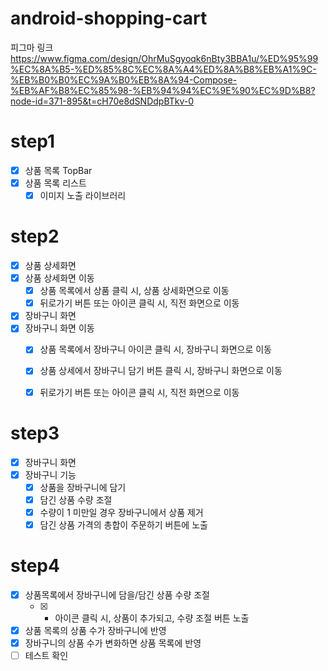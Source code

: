 # android-shopping-cart

피그마 링크 https://www.figma.com/design/OhrMuSgyoqk6nBty3BBA1u/%ED%95%99%EC%8A%B5-%ED%85%8C%EC%8A%A4%ED%8A%B8%EB%A1%9C-%EB%B0%B0%EC%9A%B0%EB%8A%94-Compose-%EB%AF%B8%EC%85%98-%EB%94%94%EC%9E%90%EC%9D%B8?node-id=371-895&t=cH70e8dSNDdpBTkv-0

# step1

- [x] 상품 목록 TopBar
- [x] 상품 목록 리스트
  - [x] 이미지 노출 라이브러리

# step2

- [x] 상품 상세화면
- [x] 상품 상세화면 이동
  - [x] 상품 목록에서 상품 클릭 시, 상품 상세화면으로 이동
  - [x] 뒤로가기 버튼 또는 아이콘 클릭 시, 직전 화면으로 이동
- [x] 장바구니 화면
- [x] 장바구니 화면 이동
  - [x] 상품 목록에서 장바구니 아이콘 클릭 시, 장바구니 화면으로 이동
  - [x] 상품 상세에서 장바구니 담기 버튼 클릭 시, 장바구니 화면으로 이동
  - [x] 뒤로가기 버튼 또는 아이콘 클릭 시, 직전 화면으로 이동


# step3

- [x] 장바구니 화면
- [x] 장바구니 기능
  - [x] 상품을 장바구니에 담기
  - [x] 담긴 상품 수량 조절
  - [x] 수량이 1 미만일 경우 장바구니에서 상품 제거
  - [x] 담긴 상품 가격의 총합이 주문하기 버튼에 노출

# step4

- [x] 상품목록에서 장바구니에 담을/담긴 상품 수량 조절
  - [x] + 아이콘 클릭 시, 상품이 추가되고, 수량 조절 버튼 노출
- [x] 상품 목록의 상품 수가 장바구니에 반영
- [x] 장바구니의 상품 수가 변화하면 상품 목록에 반영
- [ ] 테스트 확인
